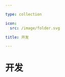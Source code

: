 ```yaml
---

type: collection

icon:
  src: /image/folder.svg

title: 开发

---
```


# 开发

<ShowBreadcrumb />

<ShowResources />

